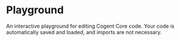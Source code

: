 # Playground

An interactive playground for editing Cogent Core code. Your code is automatically saved and loaded, and imports are not necessary.

<core-playground></core-playground>
